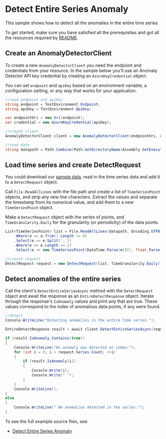# Detect Entire Series Anomaly
This sample shows how to detect all the anomalies in the entire time series.

To get started, make sure you have satisfied all the prerequisites and got all the resources required by [README][README].

## Create an AnomalyDetectorClient

To create a new `AnomalyDetectorClient` you need the endpoint and credentials from your resource. In the sample below you'll use an Anomaly Detector API key credential by creating an `AzureKeyCredential` object.

You can set `endpoint` and `apiKey` based on an environment variable, a configuration setting, or any way that works for your application.

```C# Snippet:CreateAnomalyDetectorClient
//read endpoint and apiKey
string endpoint = TestEnvironment.Endpoint;
string apiKey = TestEnvironment.ApiKey;

var endpointUri = new Uri(endpoint);
var credential = new AzureKeyCredential(apiKey);

//create client
AnomalyDetectorClient client = new AnomalyDetectorClient(endpointUri, credential);

//read data
string datapath = Path.Combine(Path.GetDirectoryName(Assembly.GetExecutingAssembly().Location), "samples", "data", "request-data.csv");
```

## Load time series and create DetectRequest

You could download our [sample data][SampleData], read in the time series data and add it to a `DetectRequest` object.

Call `File.ReadAllLines` with the file path and create a list of `TimeSeriesPoint` objects, and strip any new line characters. Extract the values and separate the timestamp from its numerical value, and add them to a new `TimeSeriesPoint` object.

Make a `DetectRequest` object with the series of points, and `TimeGranularity.Daily` for the granularity (or periodicity) of the data points.

```C# Snippet:ReadSeriesData
List<TimeSeriesPoint> list = File.ReadAllLines(datapath, Encoding.UTF8)
    .Where(e => e.Trim().Length != 0)
    .Select(e => e.Split(','))
    .Where(e => e.Length == 2)
    .Select(e => new TimeSeriesPoint(DateTime.Parse(e[0]), float.Parse(e[1]))).ToList();

//create request
DetectRequest request = new DetectRequest(list, TimeGranularity.Daily);
```

## Detect anomalies of the entire series
Call the client's `DetectEntireSeriesAsync` method with the `DetectRequest` object and await the response as an `EntireDetectResponse` object. Iterate through the response's `IsAnomaly` values and print any that are true. These values correspond to the index of anomalous data points, if any were found.

```C# Snippet:DetectEntireSeriesAnomaly
//detect
Console.WriteLine("Detecting anomalies in the entire time series.");

EntireDetectResponse result = await client.DetectEntireSeriesAsync(request).ConfigureAwait(false);

if (result.IsAnomaly.Contains(true))
{
    Console.WriteLine("An anomaly was detected at index:");
    for (int i = 0; i < request.Series.Count; ++i)
    {
        if (result.IsAnomaly[i])
        {
            Console.Write(i);
            Console.Write(" ");
        }
    }
    Console.WriteLine();
}
else
{
    Console.WriteLine(" No anomalies detected in the series.");
}
```
To see the full example source files, see:

* [Detect Entire Series Anomaly](https://github.com/Azure/azure-sdk-for-net/blob/master/sdk/anomalydetector/Azure.AI.AnomalyDetector/tests/samples/Sample1_DetectEntireSeriesAnomaly.cs)

[README]: https://github.com/Azure/azure-sdk-for-net/blob/master/sdk/anomalydetector/Azure.AI.AnomalyDetector/README.md
[SampleData]: https://github.com/Azure/azure-sdk-for-net/tree/master/sdk/anomalydetector/Azure.AI.AnomalyDetector/tests/samples/data/request-data.csv